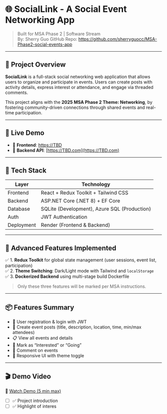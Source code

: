 # 🌐 SocialLink - A Social Event Networking App

> Built for MSA Phase 2 | Software Stream  
> By: Sherry Guo 
> GitHub Repo: https://github.com/sherryguocc/MSA-Phase2-social-events-app

---

## 🎯 Project Overview

**SocialLink** is a full-stack social networking web application that allows users to organize and participate in events. Users can create posts with activity details, express interest or attendance, and engage via threaded comments.

This project aligns with the **2025 MSA Phase 2 Theme: Networking**, by fostering community-driven connections through shared events and real-time participation.

---

## 🚀 Live Demo

- 🔗 **Frontend**: [https://TBD](https://TBD.com)
- 🔗 **Backend API**: [https://TBD.com](https://TBD.com)

---

## 🧰 Tech Stack

| Layer      | Technology                        |
|------------|-----------------------------------|
| Frontend   | React + Redux Toolkit + Tailwind CSS |
| Backend    | ASP.NET Core (.NET 8) + EF Core    |
| Database   | SQLite (Development), Azure SQL (Production) |
| Auth       | JWT Authentication                |
| Deployment | Render (Frontend & Backend)       |

---

## 🧠 Advanced Features Implemented

✅ 1. **Redux Toolkit** for global state management (user sessions, event list, participation)  
✅ 2. **Theme Switching**: Dark/Light mode with Tailwind and `localStorage`  
✅ 3. **Dockerized Backend** using multi-stage build Dockerfile  

> Only these three features will be marked per MSA instructions.

---

## 📦 Features Summary

- 👥 User registration & login with JWT
- 📝 Create event posts (title, description, location, time, min/max attendees)
- 📋 View all events and details
- 🔁 Mark as “Interested” or “Going”
- 💬 Comment on events
- 📄 Responsive UI with theme toggle

---

## 🎬 Demo Video

🎥 [Watch Demo (5 min max)](https://TBD.com)

- [ ] ✅ Project introduction
- [ ] ✅ Highlight of interes
